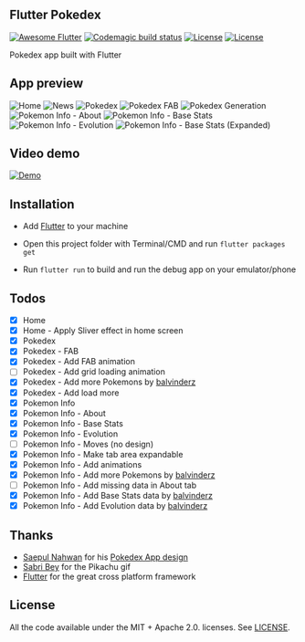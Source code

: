 ## Flutter Pokedex

[![Awesome Flutter](https://img.shields.io/badge/Awesome-Flutter-blue.svg)](https://github.com/Solido/awesome-flutter)
[![Codemagic build status](https://api.codemagic.io/apps/5d3727997dee22001bb7681c/5d3727997dee22001bb7681b/status_badge.svg)](https://codemagic.io/apps/5d3727997dee22001bb7681c/5d3727997dee22001bb7681b/latest_build)
[![License](https://img.shields.io/badge/License-Apache%202.0-red.svg)](LICENSE)
[![License](https://img.shields.io/badge/License-MIT-red.svg)](LICENSE)

Pokedex app built with Flutter

## App preview

![Home](screenshots/home.png "Home")
![News](screenshots/home-news.png "News")
![Pokedex](screenshots/pokedex.png "Pokedex")
![Pokedex FAB](screenshots/pokedex-fab.png "Pokedex FAB")
![Pokedex Generation](screenshots/pokedex-fab-generation.png "Pokedex Generation")
![Pokemon Info - About](screenshots/pokemon-info-about.png "Pokemon Info - About")
![Pokemon Info - Base Stats](screenshots/pokemon-info-base-stats.png "Pokemon Info - Base Stats")
![Pokemon Info - Evolution](screenshots/pokemon-info-evolution.png "Pokemon Info - Evolution")
![Pokemon Info - Base Stats (Expanded)](screenshots/pokemon-info-expanded.png "Pokemon Info - Base Stats (Expanded)")

## Video demo
[![Demo](screenshots/thumbnail.png)](https://www.youtube.com/watch?v=qKrFWerjoV8)

## Installation

- Add [Flutter](https://flutter.dev/docs/get-started/install) to your machine

- Open this project folder with Terminal/CMD and run `flutter packages get`

- Run `flutter run` to build and run the debug app on your emulator/phone

## Todos

- [x] Home
- [x] Home - Apply Sliver effect in home screen
- [x] Pokedex
- [x] Pokedex - FAB
- [x] Pokedex - Add FAB animation
- [ ] Pokedex - Add grid loading animation
- [x] Pokedex - Add more Pokemons by [balvinderz](https://github.com/balvinderz)
- [x] Pokedex - Add load more
- [x] Pokemon Info
- [x] Pokemon Info - About
- [x] Pokemon Info - Base Stats
- [x] Pokemon Info - Evolution
- [ ] Pokemon Info - Moves (no design)
- [x] Pokemon Info - Make tab area expandable
- [x] Pokemon Info - Add animations
- [x] Pokemon Info - Add more Pokemons by [balvinderz](https://github.com/balvinderz)
- [ ] Pokemon Info - Add missing data in About tab
- [x] Pokemon Info - Add Base Stats data by [balvinderz](https://github.com/balvinderz)
- [x] Pokemon Info - Add Evolution data by [balvinderz](https://github.com/balvinderz)

## Thanks

- [Saepul Nahwan](https://dribbble.com/saepulnahwan23) for his [Pokedex App design](https://dribbble.com/shots/6545819-Pokedex-App)
- [Sabri Bey](https://www.deviantart.com/sabribey) for the Pikachu gif
- [Flutter](https://flutter.dev) for the great cross platform framework

## License

All the code available under the MIT + Apache 2.0. licenses. See [LICENSE](LICENSE).
